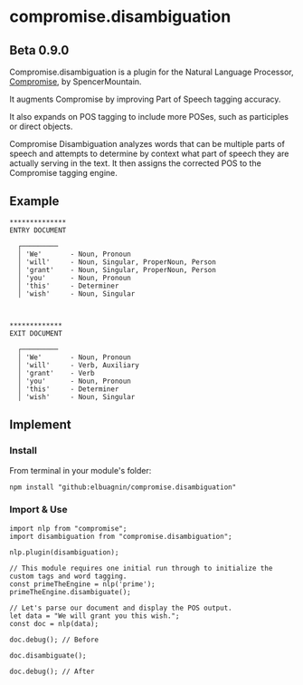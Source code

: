 # compromise.disambiguation

## Beta 0.9.0
Compromise.disambiguation is a plugin for the Natural Language Processor, [Compromise](https://github.com/spencermountain/compromise), by SpencerMountain.

It augments Compromise by improving Part of Speech tagging accuracy.

It also expands on POS tagging to include more POSes, such as participles or direct objects.

Compromise Disambiguation analyzes words that can be multiple
parts of speech and attempts to determine by context what part of speech they are
actually serving in the text. It then assigns the corrected POS to the Compromise
tagging engine.

## Example
```
**************
ENTRY DOCUMENT

  ┌─────────
  │ 'We'       - Noun, Pronoun
  │ 'will'     - Noun, Singular, ProperNoun, Person
  │ 'grant'    - Noun, Singular, ProperNoun, Person
  │ 'you'      - Noun, Pronoun
  │ 'this'     - Determiner
  │ 'wish'     - Noun, Singular



*************
EXIT DOCUMENT

  ┌─────────
  │ 'We'       - Noun, Pronoun
  │ 'will'     - Verb, Auxiliary
  │ 'grant'    - Verb
  │ 'you'      - Noun, Pronoun
  │ 'this'     - Determiner
  │ 'wish'     - Noun, Singular
```

## Implement
### Install
From terminal in your module's folder:
```
npm install "github:elbuagnin/compromise.disambiguation"
```

### Import & Use
```
import nlp from "compromise";
import disambiguation from "compromise.disambiguation";

nlp.plugin(disambiguation);

// This module requires one initial run through to initialize the custom tags and word tagging.
const primeTheEngine = nlp('prime');
primeTheEngine.disambiguate();

// Let's parse our document and display the POS output.
let data = "We will grant you this wish.";
const doc = nlp(data);

doc.debug(); // Before

doc.disambiguate();

doc.debug(); // After
```
